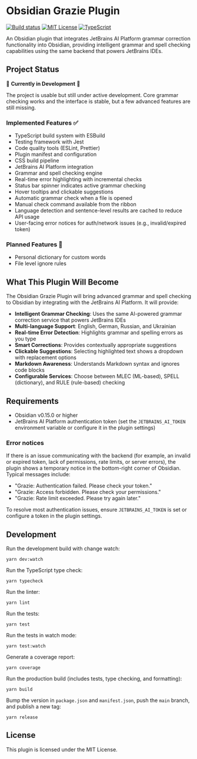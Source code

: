 # Obsidian Grazie Plugin

[![Build status](https://github.com/forketyfork/obsidian-grazie-plugin/actions/workflows/build.yml/badge.svg)](https://github.com/forketyfork/obsidian-grazie-plugin/actions/workflows/build.yml)
[![MIT License](https://img.shields.io/badge/license-MIT-blue.svg)](LICENSE)
[![TypeScript](https://img.shields.io/badge/language-TypeScript-blue.svg)](https://typescriptlang.org/)

An Obsidian plugin that integrates JetBrains AI Platform grammar correction functionality into Obsidian, providing intelligent grammar and spell checking capabilities using the same backend that powers JetBrains IDEs.

## Project Status

🚧 **Currently in Development** 🚧

The project is usable but still under active development. Core grammar checking works and the interface is stable, but a few advanced features are still missing.

### Implemented Features ✅

- TypeScript build system with ESBuild
- Testing framework with Jest
- Code quality tools (ESLint, Prettier)
- Plugin manifest and configuration
- CSS build pipeline
- JetBrains AI Platform integration
- Grammar and spell checking engine
- Real-time error highlighting with incremental checks
- Status bar spinner indicates active grammar checking
- Hover tooltips and clickable suggestions
- Automatic grammar check when a file is opened
- Manual check command available from the ribbon
- Language detection and sentence-level results are cached to reduce API usage
 - User-facing error notices for auth/network issues (e.g., invalid/expired token)

### Planned Features 🔄

- Personal dictionary for custom words
- File level ignore rules

## What This Plugin Will Become

The Obsidian Grazie Plugin will bring advanced grammar and spell checking to Obsidian by integrating with the JetBrains AI Platform. It will provide:

- **Intelligent Grammar Checking**: Uses the same AI-powered grammar correction service that powers JetBrains IDEs
- **Multi-language Support**: English, German, Russian, and Ukrainian
- **Real-time Error Detection**: Highlights grammar and spelling errors as you type
- **Smart Corrections**: Provides contextually appropriate suggestions
- **Clickable Suggestions**: Selecting highlighted text shows a dropdown with replacement options
- **Markdown Awareness**: Understands Markdown syntax and ignores code blocks
- **Configurable Services**: Choose between MLEC (ML-based), SPELL (dictionary), and RULE (rule-based) checking

## Requirements

- Obsidian v0.15.0 or higher
- JetBrains AI Platform authentication token (set the `JETBRAINS_AI_TOKEN` environment variable or configure it in the plugin settings)

### Error notices

If there is an issue communicating with the backend (for example, an invalid or expired token, lack of permissions, rate limits, or server errors), the plugin shows a temporary notice in the bottom-right corner of Obsidian. Typical messages include:

- "Grazie: Authentication failed. Please check your token."
- "Grazie: Access forbidden. Please check your permissions."
- "Grazie: Rate limit exceeded. Please try again later."

To resolve most authentication issues, ensure `JETBRAINS_AI_TOKEN` is set or configure a token in the plugin settings.

## Development

Run the development build with change watch:

```shell
yarn dev:watch
```

Run the TypeScript type check:

```shell
yarn typecheck
```

Run the linter:

```shell
yarn lint
```

Run the tests:

```shell
yarn test
```

Run the tests in watch mode:

```shell
yarn test:watch
```

Generate a coverage report:

```shell
yarn coverage
```

Run the production build (includes tests, type checking, and formatting):

```shell
yarn build
```

Bump the version in `package.json` and `manifest.json`, push the `main` branch,
and publish a new tag:

```shell
yarn release
```

## License

This plugin is licensed under the MIT License.
